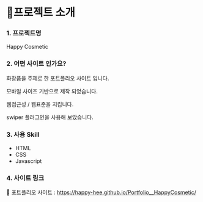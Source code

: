 # 📌프로젝트 소개

### 1. 프로젝트명

Happy Cosmetic

### 2. 어떤 사이트 인가요?

화장품을 주제로 한 포트폴리오 사이트 입니다.

모바일 사이즈 기반으로 제작 되었습니다.

웹접근성 / 웹표준을 지킵니다.

swiper 플러그인을 사용해 보았습니다.

### 3. 사용 Skill

- HTML
- CSS
- Javascript

### 4. 사이트 링크

🔗 포트폴리오 사이트 : https://happy-hee.github.io/Portfolio__HappyCosmetic/
